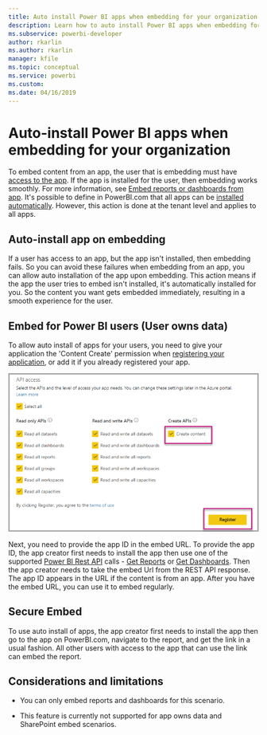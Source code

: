 ```yaml
---
title: Auto install Power BI apps when embedding for your organization
description: Learn how to auto install Power BI apps when embedding for your organization.
ms.subservice: powerbi-developer
author: rkarlin
ms.author: rkarlin 
manager: kfile
ms.topic: conceptual
ms.service: powerbi
ms.custom:
ms.date: 04/16/2019
---
```


# Auto-install Power BI apps when embedding for your organization

To embed content from an app, the user that is embedding must have [access to the app](../service-create-distribute-apps.md). If the app is installed for the user, then embedding works smoothly. For more information, see [Embed reports or dashboards from app](embed-from-apps.md). It's possible to define in PowerBI.com that all apps can be [installed automatically](https://powerbi.microsoft.com/blog/automatically-install-apps/). However, this action is done at the tenant level and applies to all apps.

## Auto-install app on embedding

If a user has access to an app, but the app isn't installed, then embedding fails. So you can avoid these failures when embedding from an app, you can allow auto installation of the app upon embedding. This action means if the app the user tries to embed isn't installed, it's automatically installed for you. So the content you want gets embedded immediately, resulting in a smooth experience for the user.

## Embed for Power BI users (User owns data)

To allow auto install of apps for your users, you need to give your application the 'Content Create' permission when [registering your application](register-app.md#register-with-the-power-bi-application-registration-tool), or add it if you already registered your app.

![Register app creates content](media/embed-auto-install-app/register-app-create-content.png)

Next, you need to provide the app ID in the embed URL. To provide the app ID, the app creator first needs to install the app then use one of the supported [Power BI Rest API](https://docs.microsoft.com/rest/api/power-bi/) calls - [Get Reports](https://docs.microsoft.com/rest/api/power-bi/reports/getreports) or [Get Dashboards](https://docs.microsoft.com/rest/api/power-bi/dashboards/getdashboards). Then the app creator needs to take the embed Url from the REST API response. The app ID appears in the URL if the content is from an app.  After you have the embed URL, you can use it to embed regularly.

## Secure Embed

To use auto install of apps, the app creator first needs to install the app then go to the app on PowerBI.com, navigate to the report, and get the link in a usual fashion. All other users with access to the app that can use the link can embed the report.

## Considerations and limitations

* You can only embed reports and dashboards for this scenario.

* This feature is currently not supported for app owns data and SharePoint embed scenarios.